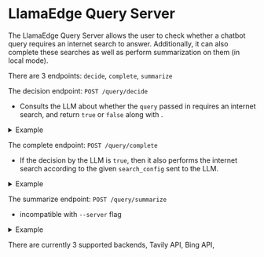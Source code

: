# LlamaEdge Query Server
<!-- @import "[TOC]" {cmd="toc" depthFrom=1 depthTo=6 orderedList=false} -->

The LlamaEdge Query Server allows the user to check whether a chatbot query requires an internet search to answer. Additionally, it can also complete these searches as well as perform summarization on them (in local mode).

There are 3 endpoints: `decide`, `complete`, `summarize`

The decision endpoint: `POST /query/decide`
- Consults the LLM about whether the `query` passed in requires an internet search, and return `true` or `false` along with .

<details> <summary> Example </summary>

Input
```bash
curl -k "http://0.0.0.0:8080/query/decide" -d '{"search_config":{}, "backend":"tavily", "query": "Whats the capital of france"}'
```

Output:
```json
{
  "decision": true,
  "query": "What is the capital of France"
}
```

</details>

The complete endpoint: `POST /query/complete`
- If the decision by the LLM is `true`, then it also performs the internet search according to the given `search_config` sent to the LLM.

<details> <summary> Example </summary>

Input
```bash
curl -k "http://0.0.0.0:8080/query/complete" -d '{"search_config":{"api_key":"xxx"}, "backend":"tavily", "query": "Whats the capital of france"}'
```

Output:
```json
{
  "decision": true,
  "results": [
    {
      "site_name": "Paris Facts | Britannica",
      "text_content": "Paris is the capital of France, located in the north-central part of the country. It is a",
      "url": "https://www.britannica.com/facts/Paris"
    },
    {
      "site_name": "Capital of France - Simple English Wikipedia, the free encyclopedia",
      "text_content": "Learn about the history and current status of the capital of France, which is Paris. Find",
      "url": "https://simple.wikipedia.org/wiki/Capital_of_France"
    },
    {
      "site_name": "Paris - Simple English Wikipedia, the free encyclopedia",
      "text_content": "Events[change | change source]\nRelated pages[change | change source]\nReferences[change | ",
      "url": "https://simple.wikipedia.org/wiki/Paris"
    },
    {
      "site_name": "What is the Capital of France? - WorldAtlas",
      "text_content": "Geography and Climate\nLocated in the north of Central France, the city is relatively flat",
      "url": "https://www.worldatlas.com/articles/what-is-the-capital-of-france.html"
    },
    {
      "site_name": "France | History, Maps, Flag, Population, Cities, Capital, & Facts ...",
      "text_content": "Even though its imperialist stage was driven by the impulse to civilize that world accord",
      "url": "https://www.britannica.com/place/France"
    }
  ]
}
```

</details>

The summarize endpoint: `POST /query/summarize`
- incompatible with `--server` flag

<details> <summary> Example </summary>

Input:
```bash
curl -k "http://0.0.0.0:8080/query/complete" -d '{"search_config":{"api_key":"xxx"}, "backend":"tavily", "query": "Whats the capital of france"}'
```

Output:
```json
{
  "decision": true,
  "results": "1. Paris is the capital of France, located in the north-central part of the country. 2. It has a rich history and is known for its geography and climate. 3. The city's imperialist stage was driven by the impulse to civilize other parts of the world. 4. The historical district along the Seine in the city center has been classified as a UNESCO World Heritage Site.\</s>"
}
```

</details>

There are currently 3 supported backends, Tavily API, Bing API,
